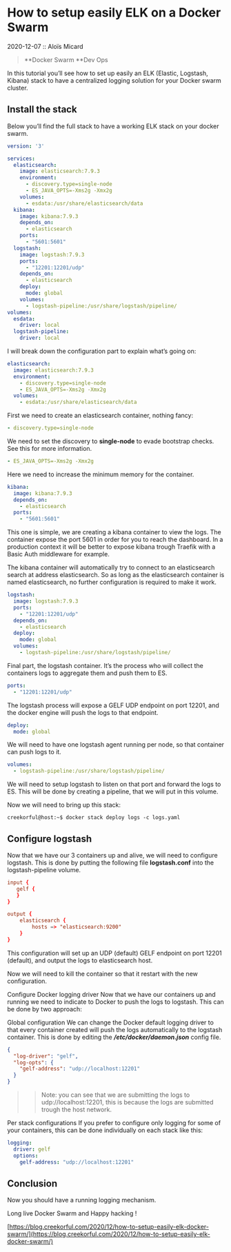 # How to setup easily ELK on a Docker Swarm

2020-12-07 :: Aloïs Micard

> **Docker Swarm  **Dev Ops

In this tutorial you’ll see how to set up easily an ELK (Elastic, Logstash, Kibana) stack to have a centralized logging solution for your Docker swarm cluster.

## Install the stack

Below you’ll find the full stack to have a working ELK stack on your docker swarm.
```yml
version: '3'

services:
  elasticsearch:
    image: elasticsearch:7.9.3
    environment:
      - discovery.type=single-node
      - ES_JAVA_OPTS=-Xms2g -Xmx2g
    volumes:
      - esdata:/usr/share/elasticsearch/data
  kibana:
    image: kibana:7.9.3
    depends_on:
      - elasticsearch
    ports:
      - "5601:5601"
  logstash:
    image: logstash:7.9.3
    ports:
      - "12201:12201/udp"
    depends_on:
      - elasticsearch
    deploy:
      mode: global
    volumes:
      - logstash-pipeline:/usr/share/logstash/pipeline/
volumes:
  esdata:
    driver: local
  logstash-pipeline:
    driver: local

```

I will break down the configuration part to explain what’s going on:
```yaml
elasticsearch:
  image: elasticsearch:7.9.3
  environment:
    - discovery.type=single-node
    - ES_JAVA_OPTS=-Xms2g -Xmx2g
  volumes:
    - esdata:/usr/share/elasticsearch/data

```

First we need to create an elasticsearch container, nothing fancy:
```yaml
- discovery.type=single-node

```

  We need to set the discovery to **single-node** to evade bootstrap checks. See this for more information.
```yaml
- ES_JAVA_OPTS=-Xms2g -Xmx2g

```

  Here we need to increase the minimum memory for the container.
```yaml
kibana:
  image: kibana:7.9.3
  depends_on:
    - elasticsearch
  ports:
    - "5601:5601"

```

This one is simple, we are creating a kibana container to view the logs. The container expose the port 5601 in order for you to reach the dashboard. In a production context it will be better to expose kibana trough Traefik with a Basic Auth middleware for example.

The kibana container will automatically try to connect to an elasticsearch search at address elasticsearch. So as long as the elasticsearch container is named elasticsearch, no further configuration is required to make it work.
```yaml
logstash:
  image: logstash:7.9.3
  ports:
    - "12201:12201/udp"
  depends_on:
    - elasticsearch
  deploy:
    mode: global
  volumes:
    - logstash-pipeline:/usr/share/logstash/pipeline/

```

Final part, the logstash container. It’s the process who will collect the containers logs to aggregate them and push them to ES.
```yaml
ports:
  - "12201:12201/udp"

```

  The logstash process will expose a GELF UDP endpoint on port 12201, and the docker engine will push the logs to that endpoint.
```yaml
deploy:
  mode: global

```

We will need to have one logstash agent running per node, so that container can push logs to it.
```yaml
volumes:
  - logstash-pipeline:/usr/share/logstash/pipeline/

```

  We will need to setup logstash to listen on that port and forward the logs to ES. This will be done by creating a pipeline, that we will put in this volume.

Now we will need to bring up this stack:
```shell
creekorful@host:~$ docker stack deploy logs -c logs.yaml
```

## Configure logstash
Now that we have our 3 containers up and alive, we will need to configure logstash. This is done by putting the following file **logstash.conf** into the logstash-pipeline volume.
```logstash.conf
input {
   gelf {
   }
}

output {
	elasticsearch {
		hosts => "elasticsearch:9200"
	}
}

```

This configuration will set up an UDP (default) GELF endpoint on port 12201 (default), and output the logs to elasticsearch host.

Now we will need to kill the container so that it restart with the new configuration.

Configure Docker logging driver
Now that we have our containers up and running we need to indicate to Docker to push the logs to logstash. This can be done by two approach:

Global configuration
We can change the Docker default logging driver to that every container created will push the logs automatically to the logstash container. 
This is done by editing the ***/etc/docker/daemon.json*** config file.
```json
{
  "log-driver": "gelf",
  "log-opts": {
    "gelf-address": "udp://localhost:12201"
  }
}

```

>> Note: you can see that we are submitting the logs to udp://localhost:12201, this is because the logs are submitted trough the host network.

Per stack configurations
If you prefer to configure only logging for some of your containers, this can be done individually on each stack like this:
```yaml
logging:
  driver: gelf
  options:
    gelf-address: "udp://localhost:12201"

```

## Conclusion

Now you should have a running logging mechanism.

Long live Docker Swarm and Happy hacking !

[https://blog.creekorful.com/2020/12/how-to-setup-easily-elk-docker-swarm/](https://blog.creekorful.com/2020/12/how-to-setup-easily-elk-docker-swarm/)